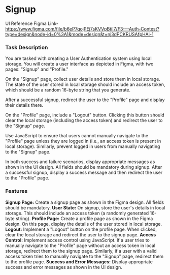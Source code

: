 # Signup

UI Reference
Figma Link- https://www.figma.com/file/b6eP7qojPEj7sKVVpBtiI7/F3---Auth-Contest?type=design&node-id=0%3A1&mode=design&t=nj3dPCKRUSAfpHAi-1

<h3>Task Description</h3>
<p> You are tasked with creating a User Authentication system using local storage. You will create a user interface as depicted in Figma, with two pages: "Signup" and "Profile."
</p>

<p>On the "Signup" page, collect user details and store them in local storage. The state of the user stored in local storage should include an access token, which should be a random 16-byte string that you generate.
</p>

<p>After a successful signup, redirect the user to the "Profile" page and display their details there.</p>

<p>On the "Profile" page, include a "Logout" button. Clicking this button should clear the local storage (including the access token) and redirect the user to the "Signup" page.</p>


<p>Use JavaScript to ensure that users cannot manually navigate to the "Profile" page unless they are logged in (i.e., an access token is present in local storage). Similarly, prevent logged in users from manually navigating to the "Signup" page.</p>

<p>In both success and failure scenarios, display appropriate messages as shown in the UI design. All fields should be mandatory during signup. After a successful signup, display a success message and then redirect the user to the "Profile" page.</p>


<h3>Features</h3>

**Signup Page:** Create a signup page as shown in the Figma design. All fields should be mandatory.
**User State:** On signup, store the user's details in local storage. This should include an access token (a randomly generated 16-byte string).
**Profile Page:** Create a profile page as shown in the Figma design. On this page, display the details of the user stored in local storage.
**Logout:** Implement a "Logout" button on the profile page. When clicked, clear the local storage and redirect the user to the signup page.
**Access Control:** Implement access control using JavaScript. If a user tries to manually navigate to the "Profile" page without an access token in local storage, redirect them to the signup page. Similarly, if a user with a valid access token tries to manually navigate to the "Signup" page, redirect them to the profile page.
**Success and Error Messages:** Display appropriate success and error messages as shown in the UI design.
